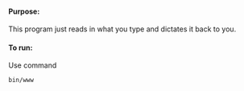 #### Purpose:
This program just reads in what you type and dictates it back to you.

#### To run:
Use command 

`bin/www`
